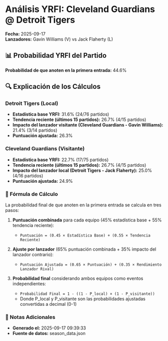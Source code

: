 # Análisis YRFI: Cleveland Guardians @ Detroit Tigers

**Fecha:** 2025-09-17  
**Lanzadores:** Gavin Williams (V) vs Jack Flaherty (L)

## 📊 Probabilidad YRFI del Partido

**Probabilidad de que anoten en la primera entrada:** 44.6%

## 🔍 Explicación de los Cálculos

### Detroit Tigers (Local)
- **Estadística base YRFI:** 31.6% (24/76 partidos)
- **Tendencia reciente (últimos 15 partidos):** 26.7% (4/15 partidos)
- **Impacto del lanzador visitante (Cleveland Guardians - Gavin Williams):** 21.4% (3/14 partidos)
- **Puntuación ajustada:** 26.3%

### Cleveland Guardians (Visitante)
- **Estadística base YRFI:** 22.7% (17/75 partidos)
- **Tendencia reciente (últimos 15 partidos):** 26.7% (4/15 partidos)
- **Impacto del lanzador local (Detroit Tigers - Jack Flaherty):** 25.0% (4/16 partidos)
- **Puntuación ajustada:** 24.9%

### 📝 Fórmula de Cálculo

La probabilidad final de que anoten en la primera entrada se calcula en tres pasos:

1. **Puntuación combinada** para cada equipo (45% estadística base + 55% tendencia reciente):
   - `Puntuación = (0.45 × Estadística Base) + (0.55 × Tendencia Reciente)`

2. **Ajuste por lanzador** (65% puntuación combinada + 35% impacto del lanzador contrario):
   - `Puntuación Ajustada = (0.65 × Puntuación) + (0.35 × Rendimiento Lanzador Rival)`

3. **Probabilidad final** considerando ambos equipos como eventos independientes:
   - `Probabilidad Final = 1 - ((1 - P_local) × (1 - P_visitante))`
   - Donde P_local y P_visitante son las probabilidades ajustadas convertidas a decimal (0-1)

### 📌 Notas Adicionales

- **Generado el:** 2025-09-17 09:39:33
- **Fuente de datos:** season_data.json
